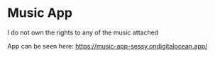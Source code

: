# Music App

I do not own the rights to any of the music attached 

App can be seen here: https://music-app-sessy.ondigitalocean.app/
